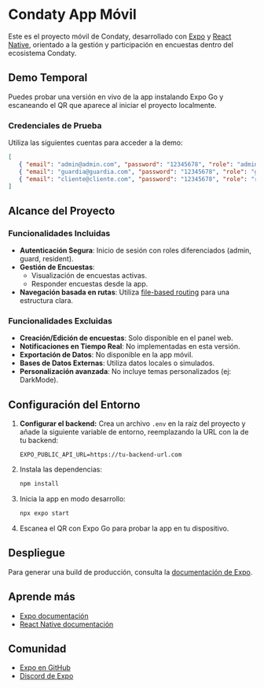 # Condaty App Móvil

Este es el proyecto móvil de Condaty, desarrollado con [Expo](https://expo.dev) y [React Native](https://reactnative.dev), orientado a la gestión y participación en encuestas dentro del ecosistema Condaty.

## Demo Temporal

Puedes probar una versión en vivo de la app instalando Expo Go y escaneando el QR que aparece al iniciar el proyecto localmente.

### Credenciales de Prueba

Utiliza las siguientes cuentas para acceder a la demo:

```json
[
   { "email": "admin@admin.com", "password": "12345678", "role": "admin" },
   { "email": "guardia@guardia.com", "password": "12345678", "role": "guard" },
   { "email": "cliente@cliente.com", "password": "12345678", "role": "resident" }
]
```

## Alcance del Proyecto

### Funcionalidades Incluidas

- **Autenticación Segura**: Inicio de sesión con roles diferenciados (admin, guard, resident).
- **Gestión de Encuestas**:
   - Visualización de encuestas activas.
   - Responder encuestas desde la app.
- **Navegación basada en rutas**: Utiliza [file-based routing](https://docs.expo.dev/router/introduction) para una estructura clara.

### Funcionalidades Excluidas

- **Creación/Edición de encuestas**: Solo disponible en el panel web.
- **Notificaciones en Tiempo Real**: No implementadas en esta versión.
- **Exportación de Datos**: No disponible en la app móvil.
- **Bases de Datos Externas**: Utiliza datos locales o simulados.
- **Personalización avanzada**: No incluye temas personalizados (ej: DarkMode).

## Configuración del Entorno

1. **Configurar el backend:**
   Crea un archivo `.env` en la raíz del proyecto y añade la siguiente variable de entorno, reemplazando la URL con la de tu backend:
   ```
   EXPO_PUBLIC_API_URL=https://tu-backend-url.com
   ```

2. Instala las dependencias:

   ```bash
   npm install
   ```

3. Inicia la app en modo desarrollo:

   ```bash
   npx expo start
   ```

4. Escanea el QR con Expo Go para probar la app en tu dispositivo.

## Despliegue

Para generar una build de producción, consulta la [documentación de Expo](https://docs.expo.dev/build/introduction/).

## Aprende más

- [Expo documentación](https://docs.expo.dev/)
- [React Native documentación](https://reactnative.dev/)

## Comunidad

- [Expo en GitHub](https://github.com/expo/expo)
- [Discord de Expo](https://chat.expo.dev)


